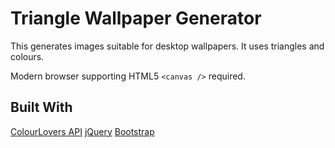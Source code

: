 # Triangle Wallpaper Generator

This generates images suitable for desktop wallpapers. It uses triangles and colours.

Modern browser supporting HTML5 `<canvas />` required.

## Built With

[ColourLovers API](http://www.colourlovers.com/api/)
[jQuery](http://www.jquery.com)
[Bootstrap](http://getbootstrap.com)
